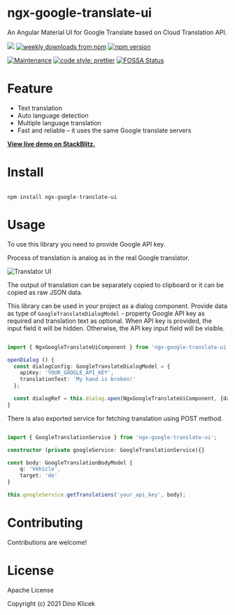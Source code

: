 # ngx-google-translate-ui

An Angular Material UI for Google Translate based on Cloud Translation API.

<p align="start">
    <a href="https://travis-ci.com/dineeek/ngx-google-translate-ui"><img src="https://travis-ci.com/dineeek/ngx-google-translate-ui.svg?token=YSspYgvLPX2y3Q9zRFxp&branch=main" /></a>
    <a href="https://www.npmjs.com/package/ngx-google-translate-ui"><img alt="weekly downloads from npm" src="https://img.shields.io/npm/dw/ngx-google-translate-ui.svg?style=flat-square"></a>
    <a href="https://www.npmjs.com/package/ngx-google-translate-ui"><img alt="npm version" src="https://img.shields.io/npm/v/ngx-google-translate-ui.svg?style=flat-square"></a>
</p>

[![Maintenance](https://img.shields.io/badge/Maintained%3F-yes-green.svg)](https://GitHub.com/Naereen/StrapDown.js/graphs/commit-activity)
[![code style: prettier](https://img.shields.io/badge/code_style-prettier-ff69b4.svg?style=flat-square)](https://github.com/prettier/prettier)
[![FOSSA Status](https://app.fossa.com/api/projects/git%2Bgithub.com%2Fdineeek%2Fngx-google-translate-ui.svg?type=shield)](https://app.fossa.com/projects/git%2Bgithub.com%2Fdineeek%2Fngx-google-translate-ui?ref=badge_shield)

# Feature

- Text translation
- Auto language detection
- Multiple language translation
- Fast and reliable – it uses the same Google translate servers

**[View live demo on StackBlitz.](https://ngx-google-translate-ui.stackblitz.io)**

# Install

```shell

npm install ngx-google-translate-ui

```

# Usage

To use this library you need to provide Google API key.

Process of translation is analog as in the real Google translator.

![Translator UI](https://github.com/dineeek/ngx-google-translate-ui/blob/main/assets/ngx-google-translate-ui.png?raw=true)

The output of translation can be separately copied to clipboard or it can be
copied as raw JSON data.

This library can be used in your project as a dialog component. Provide data as
type of `GoogleTranslateDialogModel` - property Google API key as required and
translation text as optional. When API key is provided, the input field it will
be hidden. Otherwise, the API key input field will be visible.

```typescript

import { NgxGoogleTranslateUiComponent } from 'ngx-google-translate-ui';

openDialog () {
  const dialogConfig: GoogleTranslateDialogModel = {
    apiKey: 'YOUR_GOOGLE_API_KEY',
    translationText: 'My hand is broken!'
  };

  const dialogRef = this.dialog.open(NgxGoogleTranslateUiComponent, {data: dialogConfig});
}

```

There is also exported service for fetching translation using POST method.

```typescript

import { GoogleTranslationService } from 'ngx-google-translate-ui';

constructor (private googleService: GoogleTranslationService){}

const body: GoogleTranslationBodyModel {
    q: 'Vehicle',
    target: 'de'
}

this.googleService.getTranslations('your_api_key', body);

```

# Contributing

Contributions are welcome!

# License

Apache License

Copyright (c) 2021 Dino Klicek
